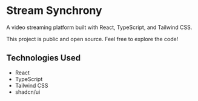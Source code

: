 
# Stream Synchrony

A video streaming platform built with React, TypeScript, and Tailwind CSS.

This project is public and open source. Feel free to explore the code!

## Technologies Used
- React
- TypeScript
- Tailwind CSS
- shadcn/ui
